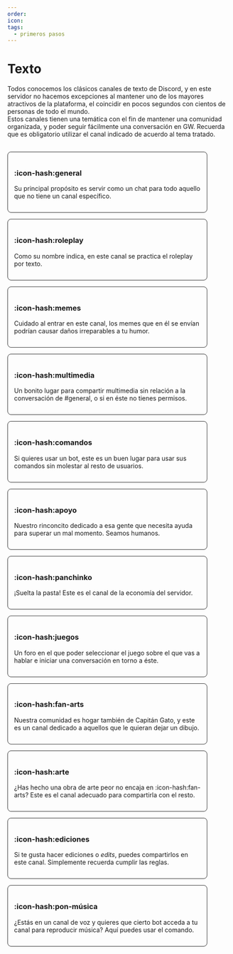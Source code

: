```yaml
---
order:
icon:
tags:
  - primeros pasos
---
```


<style>
.masonry {
    display: grid;
    grid-template-columns: repeat(auto-fill, minmax(280px, 1fr));
    grid-gap: 1em;
    grid-auto-rows: min-content;
}

.item {
    border: 1px solid rgb(45, 45, 45);
    border-radius: 8px;
    padding: 1em;
    box-sizing: border-box;
    max-width: 450px;
    word-wrap: break-word;
}
</style>

# Texto

Todos conocemos los clásicos canales de texto de Discord, y en este servidor no hacemos excepciones al mantener uno de los mayores atractivos de la plataforma, el coincidir en pocos segundos con cientos de personas de todo el mundo.<br>
Estos canales tienen una temática con el fin de mantener una comunidad organizada, y poder seguir fácilmente una conversación en GW. Recuerda que es obligatorio utilizar el canal indicado de acuerdo al tema tratado.

<br>

<div class="masonry">
<div class="item">

### :icon-hash:general
Su principal propósito es servir como un chat para todo aquello que no tiene un canal específico.

</div>

<div class="item">

### :icon-hash:roleplay
Como su nombre indica, en este canal se practica el roleplay por texto.

</div>

<div class="item">

### :icon-hash:memes
Cuidado al entrar en este canal, los memes que en él se envían podrían causar daños irreparables a tu humor.

</div>

<div class="item">

### :icon-hash:multimedia
Un bonito lugar para compartir multimedia sin relación a la conversación de #general, o si en éste no tienes permisos.

</div>

<div class="item">

### :icon-hash:comandos
Si quieres usar un bot, este es un buen lugar para usar sus comandos sin molestar al resto de usuarios.

</div>

<div class="item">

### :icon-hash:apoyo
Nuestro rinconcito dedicado a esa gente que necesita ayuda para superar un mal momento. Seamos humanos.

</div>

<div class="item">

### :icon-hash:panchinko
¡Suelta la pasta! Este es el canal de la economía del servidor.

</div>

<div class="item">

### :icon-hash:juegos
Un foro en el que poder seleccionar el juego sobre el que vas a hablar e iniciar una conversación en torno a éste.

</div>

<div class="item">

### :icon-hash:fan-arts
Nuestra comunidad es hogar también de Capitán Gato, y este es un canal dedicado a aquellos que le quieran dejar un dibujo.

</div>

<div class="item">

### :icon-hash:arte
¿Has hecho una obra de arte peor no encaja en :icon-hash:fan-arts? Este es el canal adecuado para compartirla con el resto.

</div>

<div class="item">

### :icon-hash:ediciones
Si te gusta hacer ediciones o *edits*, puedes compartirlos en este canal. Simplemente recuerda cumplir las reglas.

</div>

<div class="item">

### :icon-hash:pon-música
¿Estás en un canal de voz y quieres que cierto bot acceda a tu canal para reproducir música? Aquí puedes usar el comando.

</div>
</div>
